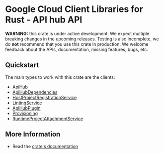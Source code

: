 # Google Cloud Client Libraries for Rust - API hub API

<!-- Code generated by sidekick. DO NOT EDIT. -->

**WARNING:** this crate is under active development. We expect multiple breaking
changes in the upcoming releases. Testing is also incomplete, we do **not**
recommend that you use this crate in production. We welcome feedback about the
APIs, documentation, missing features, bugs, etc.

## Quickstart

The main types to work with this crate are the clients:

- [ApiHub]
- [ApiHubDependencies]
- [HostProjectRegistrationService]
- [LintingService]
- [ApiHubPlugin]
- [Provisioning]
- [RuntimeProjectAttachmentService]

## More Information

- Read the [crate's documentation](https://docs.rs/google-cloud-apihub-v1/latest/google-cloud-apihub-v1)

[ApiHub]: https://docs.rs/google-cloud-apihub-v1/latest/google_cloud_apihub_v1/client/struct.ApiHub.html
[ApiHubDependencies]: https://docs.rs/google-cloud-apihub-v1/latest/google_cloud_apihub_v1/client/struct.ApiHubDependencies.html
[HostProjectRegistrationService]: https://docs.rs/google-cloud-apihub-v1/latest/google_cloud_apihub_v1/client/struct.HostProjectRegistrationService.html
[LintingService]: https://docs.rs/google-cloud-apihub-v1/latest/google_cloud_apihub_v1/client/struct.LintingService.html
[ApiHubPlugin]: https://docs.rs/google-cloud-apihub-v1/latest/google_cloud_apihub_v1/client/struct.ApiHubPlugin.html
[Provisioning]: https://docs.rs/google-cloud-apihub-v1/latest/google_cloud_apihub_v1/client/struct.Provisioning.html
[RuntimeProjectAttachmentService]: https://docs.rs/google-cloud-apihub-v1/latest/google_cloud_apihub_v1/client/struct.RuntimeProjectAttachmentService.html

